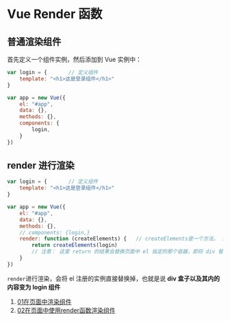 # Vue Render 函数

## 普通渲染组件

首先定义一个组件实例，然后添加到 Vue 实例中：

```js
var login = {       // 定义组件
    template: "<h1>这是登录组件</h1>"
}

var app = new Vue({
    el: "#app",
    data: {},
    methods: {},
    components: {
        login,
    }
})
```

## render 进行渲染

```js
var login = {       // 定义组件
    template: "<h1>这是登录组件</h1>"
}

var app = new Vue({
    el: "#app",
    data: {},
    methods: {},
    // components: {login,}
    render: function (createElements) {   // createElements是一个方法， 调用他能把指定的组件模板渲染为 html 结构
        return createElements(login)
        // 注意： 这里 return 的结果会替换页面中 el 指定的那个容器，即将 div 替换为 login
    }
})
```

`render`进行渲染，会将 el 注册的实例直接替换掉，也就是说 **div 盒子以及其内的内容变为 login 组件**

1. [01在页面中渲染组件](01在页面中渲染组件)
2. [02在页面中使用render函数渲染组件](02在页面中使用render函数渲染组件)
